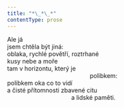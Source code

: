 ```yaml
---
title: "*\_*\_*"
contentType: prose
---
```


<section>

Ale já  
jsem chtěla být jiná:  
oblaka, rychlé povětří, roztrhané  
kusy nebe a moře  
tam v horizontu, který je  
                                                 polibkem:  
polibkem oka co to vidí  
a čisté přítomnosti zbavené citu  
                                      a lidské paměti.

</section>
